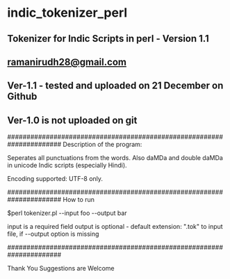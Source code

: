 # indic_tokenizer_perl

## Tokenizer for Indic Scripts in perl - Version 1.1
## ramanirudh28@gmail.com
## Ver-1.1 - tested and uploaded on 21 December on Github
## Ver-1.0 is not uploaded on git

######################################################################
Description of the program:

Seperates all punctuations from the words. Also daMDa and double daMDa
in unicode Indic scripts (especially Hindi).

Encoding supported: UTF-8 only.

######################################################################
How to run

$perl tokenizer.pl --input foo --output bar

input is a required field
output is optional - default extension: ".tok" to input file, 
if --output option is missing 


######################################################################

Thank You
Suggestions are Welcome
